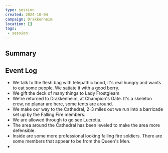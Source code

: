 ```yaml
---
type: session
created: 2024-10-04
campaign: Drakkenheim
location: []
tags:
 - session
---
```



## Summary

## Event Log

- We talk to the flesh bag with telepathic bond, it's real hungry and wants to eat some people. We satiate it with a good berry.
- We gift the deck of many things to Lady Frostgleam
- We're returned to Drakkenheim, at Champion's Gate. It's a skeleton crew, no planar are here, some tents are around.
- We make our way to the Cathedral, 2-3 miles out we run into a barricade set up by the Falling Fire members.
- We are allowed through to go see Lucretia.
- The area around the Cathedral has been leveled to make the area more defensible.
- Inside are some more professional looking falling fire soldiers. There are some members that appear to be from the Queen's Men.
- 

